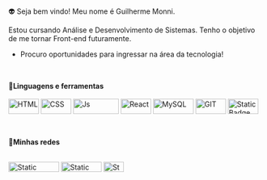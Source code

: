 👽 Seja bem vindo! Meu nome é Guilherme Monni. <br>

 Estou cursando Análise e Desenvolvimento de Sistemas. Tenho o objetivo de me tornar Front-end futuramente.
 - Procuro oportunidades para ingressar na área da tecnologia!

  ##
  <div style="display: inline_block"><br>
   <strong>💫Linguagens e ferramentas</strong>
  <br><br>
  
  <img align="center" alt="HTML" height="30" width="60" src="https://img.shields.io/badge/HTML5-E34F26?style=for-the-badge&logo=html5&logoColor=white">
  <img align="center" alt="CSS" height="30" width="60" src="https://img.shields.io/badge/CSS3-1572B6?style=for-the-badge&logo=css3&logoColor=white">
  <img align="center" alt="Js" height="30" width="90" src="https://img.shields.io/badge/JavaScript-F7DF1E?style=for-the-badge&logo=javascript&logoColor=black">
  <img align="center" alt="React" height="30" width="60" src="https://img.shields.io/badge/React-20232A?style=for-the-badge&logo=react&logoColor=61DAFB">
  <img align="center" alt="MySQL" height="30" width="80" src="https://img.shields.io/badge/MySQL-00000F?style=for-the-badge&logo=mysql&logoColor=white">
  <img align="center" alt="GIT" height="30" width="60"src="https://img.shields.io/badge/GIT-E44C30?style=for-the-badge&logo=git&logoColor=white">
  <img align="center" alt="Static Badge" height="30" width="60" src="https://img.shields.io/badge/php%20-%20%231572B6?style=for-the-badge&logo=php&link=https%3A%2F%2Fpt.wikipedia.org%2Fwiki%2FPHP%23%2Fmedia%2FFicheiro%3APHP-logo.svg">
 </div>

 ##
<div style="display: inline_block"><br>
   <strong>👤Minhas redes</strong>
  <br><br>

<a style="text-decoration: none" href="https://www.instagram.com/monni.05/" target="_blank"><img align="center" height="20" width="100" alt="Static Badge" src="https://img.shields.io/badge/Instagram%20-%20black?style=flat&logo=instagram&link=https%3A%2F%2Fwww.instagram.com%2Fmonni.05%2F">
</a>
<a style="text-decoration: none" href="https://www.linkedin.com/in/guilherme-monni-a542a9244/" target="_blank"><img align="center" height="20" width="80" alt="Static Badge" src="https://img.shields.io/badge/Linkedin%20-%20black?style=flat&logo=linkedin&link=https%3A%2F%2Fwww.linkedin.com%2Fin%2Fguilherme-monni-a542a9244%2F">
</a>
<a style="text-decoration: none" href="https://twitter.com/monni_02" target="_blank"><img align="center" height="20" width="40" alt="Static Badge" src="https://img.shields.io/badge/X%20-%20black?style=flat&logo=x&link=https%3A%2F%2Ftwitter.com%2Fmonni_02">
</a>
</div>



<!---
GuilhermeMonni/GuilhermeMonni is a ✨ special ✨ repository because its `README.md` (this file) appears on your GitHub profile.
You can click the Preview link to take a look at your changes.
--->
